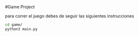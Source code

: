#Game Project

para correr el juego debes de seguir las siguientes instrucciones
```sh
cd game/
python3 main.py
```
